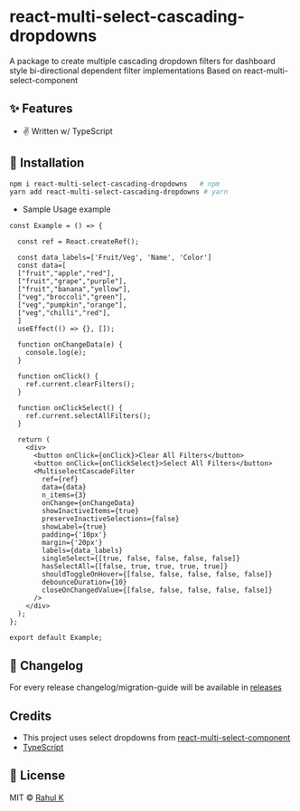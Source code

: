 
# react-multi-select-cascading-dropdowns

A package to create multiple cascading dropdown filters for dashboard style bi-directional dependent filter implementations
Based on react-multi-select-component

## ✨ Features

- ✌ Written w/ TypeScript

## 🔧 Installation

```bash
npm i react-multi-select-cascading-dropdowns   # npm
yarn add react-multi-select-cascading-dropdowns # yarn
```

- Sample Usage example

```tsx
const Example = () => {
  
  const ref = React.createRef();
  
  const data_labels=['Fruit/Veg', 'Name', 'Color']
  const data=[
  ["fruit","apple","red"],
  ["fruit","grape","purple"],
  ["fruit","banana","yellow"],
  ["veg","broccoli","green"],
  ["veg","pumpkin","orange"],
  ["veg","chilli","red"],
  ]
  useEffect(() => {}, []);

  function onChangeData(e) {
    console.log(e);
  }

  function onClick() {
    ref.current.clearFilters();
  }

  function onClickSelect() {
    ref.current.selectAllFilters();
  }

  return (
    <div>
      <button onClick={onClick}>Clear All Filters</button>
      <button onClick={onClickSelect}>Select All Filters</button>
      <MultiselectCascadeFilter
        ref={ref}
        data={data}
        n_items={3}
        onChange={onChangeData}
        showInactiveItems={true}
        preserveInactiveSelections={false}
        showLabel={true}
        padding={'10px'}
        margin={'20px'}
        labels={data_labels}       
        singleSelect={[true, false, false, false, false]}
        hasSelectAll={[false, true, true, true, true]}
        shouldToggleOnHover={[false, false, false, false, false]}
        debounceDuration={10}
        closeOnChangedValue={[false, false, false, false, false]}
      />
    </div>
  );
};

export default Example;
```

## 📝 Changelog

For every release changelog/migration-guide will be available in [releases](https://github.com/hc-oss/react-multi-select-component/releases)

## Credits

- This project uses select dropdowns from [react-multi-select-component](https://github.com/hc-oss/react-multi-select-component)
- [TypeScript](https://github.com/microsoft/typescript)

## 📜 License

MIT &copy; [Rahul K](https://github.com/lab-rk)
